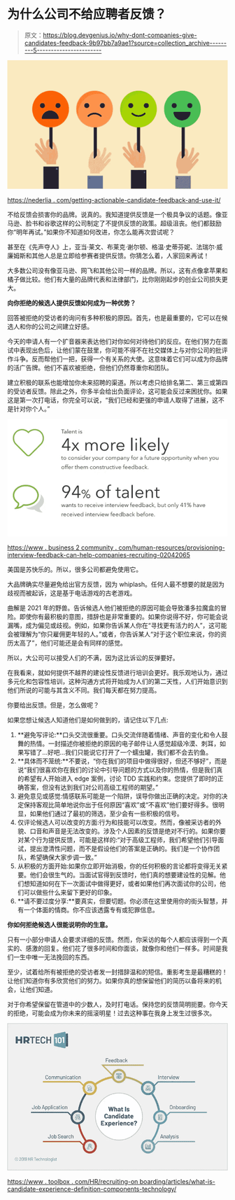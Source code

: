 # 为什么公司不给应聘者反馈？

> 原文：<https://blog.devgenius.io/why-dont-companies-give-candidates-feedback-9b97bb7a9ae1?source=collection_archive---------5----------------------->

![](img/64a40c8f0c46c3059148eefc7398e77a.png)

[https://nederlia . com/getting-actionable-candidate-feedback-and-use-it/](https://nederlia.com/getting-actionable-candidate-feedback-and-using-it/)

不给反馈会损害你的品牌。说真的。我知道提供反馈是一个极具争议的话题。像亚马逊、脸书和谷歌这样的公司制定了不提供反馈的政策。超级沮丧。他们都鼓励你“明年再试。”如果你不知道如何改进，你怎么能再次尝试呢？

甚至在《先声夺人》上，亚当·莱文、布莱克·谢尔顿、格温·史蒂芬妮、法瑞尔·威廉姆斯和其他人总是立即给参赛者提供反馈。你猜怎么着，人家回来再试！

大多数公司没有像亚马逊、网飞和其他公司一样的品牌。所以，这有点像拿苹果和橘子做比较。他们有大量的品牌代表和法律部门，比你刚刚起步的创业公司损失更大。

**向你拒绝的候选人提供反馈如何成为一种优势？**

回答被拒绝的受访者的询问有多种积极的原因。首先，也是最重要的，它可以在候选人和你的公司之间建立好感。

今天的申请人有一个扩音器来表达他们对你如何对待他们的反应。在他们努力在面试中表现出色后，让他们蒙在鼓里，你可能不得不在社交媒体上与对你公司的批评作斗争。反而帮他们一把，获得一个有关系的大使。这意味着它们可以成为你品牌的活广告牌。他们不喜欢被拒绝，但他们仍然尊重你和团队。

建立积极的联系也能增加你未来招聘的渠道。所以考虑只给排名第二、第三或第四的受访者反馈。除此之外，你多半会给出负面评论，这可能会反过来困扰你。如果这是第一次打电话，你完全可以说，“我们已经和更强的申请人取得了进展，这不是针对你个人。”

![](img/b50004086a8371062e7c64f4bdcf3a6a.png)

[https://www . business 2 community . com/human-resources/provisioning-interview-feedback-can-help-companies-recruiting-02042065](https://www.business2community.com/human-resources/providing-interview-feedback-can-help-companys-recruitment-02042065)

美国是苏快乐的。所以，很多公司都避免使用它。

大品牌确实尽量避免给出官方反馈，因为 whiplash。任何人最不想要的就是因为歧视而被起诉，这是基于电话游戏的古老游戏。

曲解是 2021 年的野兽。告诉候选人他们被拒绝的原因可能会导致潘多拉魔盒的冒险。即使你有最积极的意图，措辞也是非常重要的。如果你说得不好，你可能会说漏嘴，成为偏见或歧视。例如，如果你告诉某人你在“寻找更有活力的人”，这可能会被理解为“你只雇佣更年轻的人。”或者，你告诉某人“对于这个职位来说，你的资历太高了”，他们可能还是会有同样的感觉。

所以，大公司可以接受人们的不满，因为这比诉讼的反弹要好。

在我看来，就如何提供不越界的建设性反馈进行培训会更好。我乐观地认为，通过多元化和包容性培训，这种沟通方式将开始成为人们的第二天性，人们开始意识到他们所说的可能与其含义不同。我们每天都在努力提高。

你要给出反馈。但是，怎么做呢？

如果您想让候选人知道他们是如何做到的，请记住以下几点:

1.  **避免写评论:**口头交流很重要。口头交流伴随着情绪、声音的变化和令人鼓舞的热情。一封描述你被拒绝的原因的电子邮件让人感觉超级冷漠、刺耳，如果写错了…好吧…我们只能说它打开了一个蠕虫罐，我们都不会去钓鱼。
2.  **具体而不笼统:**不要说，“你在我们的项目中做得很好，但还不够好”，而是说“我们很喜欢你在我们的讨论中引导问题的方式以及你的热情，但是我们真的希望有人开始进入 edge 案例，讨论 TDD 实践和约束。您提供了即时的正确答案，但没有达到我们对公司高级工程师的期望。”
3.  避免意见或感觉:情感联系可能是一个陷阱，误导你做出正确的决定。对你的决定保持客观比简单地说你出于任何原因“喜欢”或“不喜欢”他们要好得多。很明显，如果他们通过了最初的筛选，至少会有一些积极的信号。
4.  仅评论候选人可以改变的方面:行为和技能可以改变。然而，像被采访者的外貌、口音和声音是无法改变的。涉及个人因素的反馈是绝对不行的。如果你要对某个行为提供反馈，可能是这样的:“对于高级工程师，我们希望他们引导面试，提出澄清性问题，而不是假设他们的答案是正确的。我们是一个协作团队，希望确保大家步调一致。”
5.  从积极的方面开始:如果你立即开始消极，你的任何积极的言论都将变得无关紧要。他们会很生气的。当面试官得到反馈时，他们真的想要建设性的见解。他们想知道如何在下一次面试中做得更好，或者如果他们再次面试你的公司，他们可以做些什么来留下更好的印象。
6.  **请不要过度分享:**要真实，但要切题。你必须在这里使用你的街头智慧，并有一个体面的情商。你不应该透露专有或犯罪信息。

**你如何拒绝候选人很能说明你的生意。**

只有一小部分申请人会要求详细的反馈。然而，你采访的每个人都应该得到一个真实的、感激的回复。他们花了很多时间和你面谈，就像你和他们一样多。时间是我们一生中唯一无法挽回的东西。

至少，试着给所有被拒绝的受访者发一封措辞温和的短信。重影考生是最糟糕的！让他们知道你有多欣赏他们的努力。如果你真的想保留他们的简历以备将来的机会，让他们知道。

对于你希望保留在管道中的少数人，及时打电话。保持您的反馈简明扼要。你今天的拒绝，可能会成为你未来的摇滚明星！过去这种事在我身上发生过很多次。

![](img/3fe855a4bcebbf057b5e20221eb4c247.png)

[https://www . toolbox . com/HR/recruiting-on boarding/articles/what-is-candidate-experience-definition-components-technology/](https://www.toolbox.com/hr/recruitment-onboarding/articles/what-is-candidate-experience-definition-components-technology/)